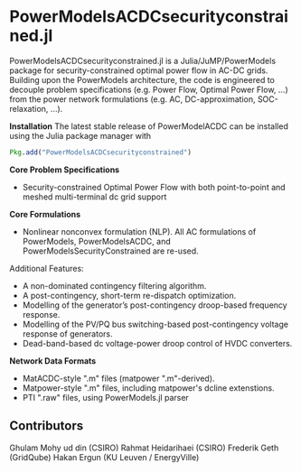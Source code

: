 # PowerModelsACDCsecurityconstrained.jl


PowerModelsACDCsecurityconstrained.jl is a Julia/JuMP/PowerModels package for security-constrained optimal power flow in AC-DC grids.
Building upon the PowerModels architecture, the code is engineered to decouple problem specifications (e.g. Power Flow, Optimal Power Flow, ...) from the power network formulations (e.g. AC, DC-approximation, SOC-relaxation, ...).

**Installation**
The latest stable release of PowerModelACDC can be installed using the Julia package manager with

```julia
Pkg.add("PowerModelsACDCsecurityconstrained")
```


**Core Problem Specifications**
* Security-constrained Optimal Power Flow with both point-to-point and meshed multi-terminal dc grid support


**Core Formulations**
* Nonlinear nonconvex formulation (NLP). All AC formulations of PowerModels, PowerModelsACDC, and PowerModelsSecurityConstrained are re-used.


Additional Features:
* A non-dominated contingency filtering algorithm.
* A post-contingency, short-term re-dispatch optimization.
* Modelling of the generator’s post-contingency droop-based frequency response.
* Modelling of the PV/PQ bus switching-based post-contingency voltage response of generators.
* Dead-band-based dc voltage-power droop control of HVDC converters. 




**Network Data Formats**
* MatACDC-style ".m" files (matpower ".m"-derived).
* Matpower-style ".m" files, including matpower's dcline extenstions.
* PTI ".raw" files, using PowerModels.jl parser



## Contributors

Ghulam Mohy ud din (CSIRO)
Rahmat Heidarihaei (CSIRO)
Frederik Geth (GridQube)
Hakan Ergun (KU Leuven / EnergyVille)

